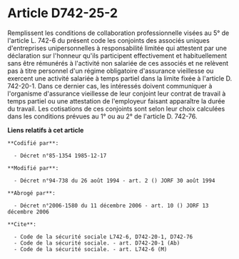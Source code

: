 # Article D742-25-2

Remplissent les conditions de collaboration professionnelle visées au 5° de l'article L. 742-6 du présent code les conjoints
des associés uniques d'entreprises unipersonnelles à responsabilité limitée qui attestent par une déclaration sur l'honneur
qu'ils participent effectivement et habituellement sans être rémunérés à l'activité non salariée de ces associés et ne
relèvent pas à titre personnel d'un régime obligatoire d'assurance vieillesse ou exercent une activité salariée à temps
partiel dans la limite fixée à l'article D. 742-20-1. Dans ce dernier cas, les intéressés doivent communiquer à l'organisme
d'assurance vieillesse de leur conjoint leur contrat de travail à temps partiel ou une attestation de l'employeur faisant
apparaître la durée du travail. Les cotisations de ces conjoints sont selon leur choix calculées dans les conditions prévues
au 1° ou au 2° de l'article D. 742-76.

**Liens relatifs à cet article**

	**Codifié par**:

	  - Décret n°85-1354 1985-12-17

	**Modifié par**:

	  - Décret n°94-738 du 26 août 1994 - art. 2 () JORF 30 août 1994

	**Abrogé par**:

	  - Décret n°2006-1580 du 11 décembre 2006 - art. 10 () JORF 13 décembre 2006

	**Cite**:

	  - Code de la sécurité sociale L742-6, D742-20-1, D742-76
	  - Code de la sécurité sociale. - art. D742-20-1 (Ab)
	  - Code de la sécurité sociale. - art. L742-6 (M)
